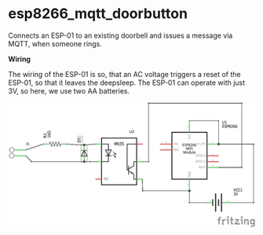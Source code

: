 # esp8266_mqtt_doorbutton
Connects an ESP-01 to an existing doorbell and issues a message via MQTT, when someone rings.


**Wiring**

The wiring of the ESP-01 is so, that an AC voltage triggers a reset of the ESP-01, so that it leaves the deepsleep. The ESP-01 can operate with just 3V, so here, we use two AA batteries. 

![Wiring](Wiring/DoorBell_Schaltplan.png)
